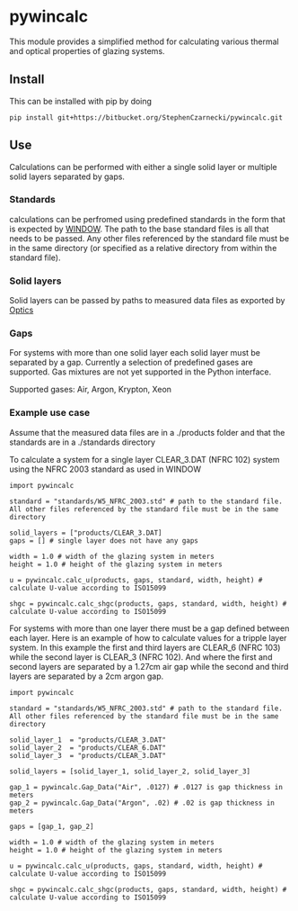 # pywincalc

This module provides a simplified method for calculating various thermal and optical properties of glazing systems.

## Install

This can be installed with pip by doing

` pip install git+https://bitbucket.org/StephenCzarnecki/pywincalc.git `

## Use
Calculations can be performed with either a single solid layer or multiple solid layers separated by gaps.  

### Standards
calculations can be perfromed using predefined standards in the form that is expected by [WINDOW](https://windows.lbl.gov/software/window).  The path to the base standard files is all that needs to be passed.  Any other files referenced by the standard file must be in the same directory (or specified as a relative directory from within the standard file).

### Solid layers
Solid layers can be passed by paths to measured data files as exported by [Optics](https://windows.lbl.gov/software/optics)

### Gaps
For systems with more than one solid layer each solid layer must be separated by a gap.  Currently a selection of predefined gases are supported.  Gas mixtures are not yet supported in the Python interface.

Supported gases:  Air, Argon, Krypton, Xeon

### Example use case
Assume that the measured data files are in a ./products folder and that the standards are in a ./standards directory

To calculate a system for a single layer CLEAR_3.DAT (NFRC 102) system using the NFRC 2003 standard as used in WINDOW
```
import pywincalc

standard = "standards/W5_NFRC_2003.std" # path to the standard file.  All other files referenced by the standard file must be in the same directory

solid_layers = ["products/CLEAR_3.DAT]
gaps = [] # single layer does not have any gaps

width = 1.0 # width of the glazing system in meters
height = 1.0 # height of the glazing system in meters

u = pywincalc.calc_u(products, gaps, standard, width, height) # calculate U-value according to ISO15099

shgc = pywincalc.calc_shgc(products, gaps, standard, width, height) # calculate U-value according to ISO15099
```

For systems with more than one layer there must be a gap defined between each layer. Here is an example of how to calculate values for a tripple layer system.  In this example the first and third layers are CLEAR\_6 (NFRC 103) while the second layer is CLEAR\_3 (NFRC 102).  And where the first and second layers are separated by a 1.27cm air gap while the second and third layers are separated by a 2cm argon gap.

```
import pywincalc

standard = "standards/W5_NFRC_2003.std" # path to the standard file.  All other files referenced by the standard file must be in the same directory

solid_layer_1  = "products/CLEAR_3.DAT"
solid_layer_2  = "products/CLEAR_6.DAT"
solid_layer_3  = "products/CLEAR_3.DAT"

solid_layers = [solid_layer_1, solid_layer_2, solid_layer_3]

gap_1 = pywincalc.Gap_Data("Air", .0127) # .0127 is gap thickness in meters
gap_2 = pywincalc.Gap_Data("Argon", .02) # .02 is gap thickness in meters

gaps = [gap_1, gap_2] 

width = 1.0 # width of the glazing system in meters
height = 1.0 # height of the glazing system in meters

u = pywincalc.calc_u(products, gaps, standard, width, height) # calculate U-value according to ISO15099

shgc = pywincalc.calc_shgc(products, gaps, standard, width, height) # calculate U-value according to ISO15099
```
